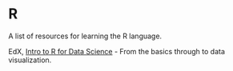# R

A list of resources for learning the R language.

EdX, [Intro to R for Data Science](https://www.edx.org/course/introduction-r-data-science-microsoft-dat204x-0) - From the basics through to data visualization.
